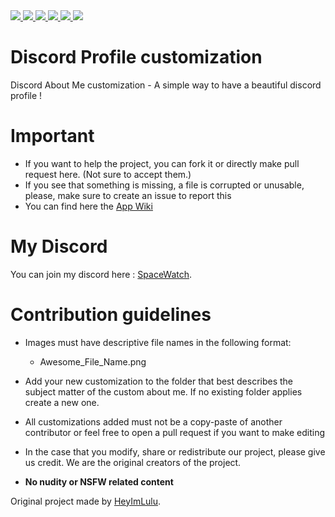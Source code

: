 <a href="https://github.com/SeenKid/discord-profile-customization"> 
  <img src="https://img.shields.io/github/downloads/SeenKid/discord-profile-customization/total?color=blue&style=flat-square">
  </img>
</a>
<a href="https://github.com/SeenKid/discord-profile-customization"> 
  <img src="https://img.shields.io/github/languages/code-size/Seenkid/discord-profile-customization?style=flat-square">
  </img>
</a>
<a href="https://github.com/SeenKid/discord-profile-customization"> 
  <img src="https://img.shields.io/github/stars/Seenkid/discord-profile-customization?style=flat-square">
  </img>
</a>
<a href="https://github.com/SeenKid/discord-profile-customization"> 
  <img src="https://img.shields.io/github/forks/Seenkid/discord-profile-customization?style=flat-square">
  </img>
</a>
<a href="https://github.com/SeenKid/discord-profile-customization"> 
  <img src="https://img.shields.io/github/commit-activity/m/Seenkid/discord-profile-customization?style=flat-square">
  </img>
</a>
<img src="https://visitor-badge.glitch.me/badge?page_id=SeenKid.discord-profile-customisation" />

# Discord Profile customization

Discord About Me customization - A simple way to have a beautiful discord profile !

# Important

- If you want to help the project, you can fork it or directly make pull request here. (Not sure to accept them.)
- If you see that something is missing, a file is corrupted or unusable, please, make sure to create an issue to report this
- You can find here the [App Wiki](https://github.com/SeenKid/discord-profile-customization/wiki)

# My Discord

You can join my discord here : [SpaceWatch](https://discord.gg/YH8Qbjr2sJ).

# Contribution guidelines

- Images must have descriptive file names in the following format:
  - Awesome_File_Name.png

- Add your new customization to the folder that best describes the subject matter of the custom about me. If no existing folder applies create a new one.

- All customizations added must not be a copy-paste of another contributor or feel free to open a pull request if you want to make editing
- In the case that you modify, share or redistribute our project, please give us credit. We are the original creators of the project.

- **No nudity or NSFW related content**


Original project made by [HeyImLulu](https://github.com/Heyimlulu/). 
